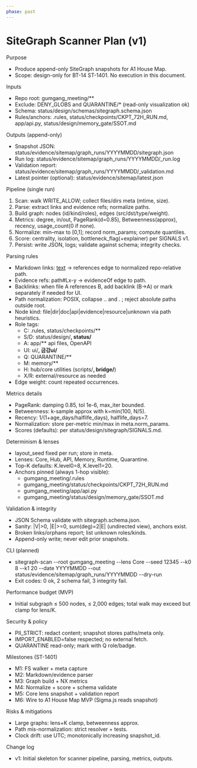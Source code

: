 ```yaml
---
phase: past
---
```


# SiteGraph Scanner Plan (v1)

Purpose
- Produce append-only SiteGraph snapshots for A1 House Map.
- Scope: design-only for BT-14 ST-1401. No execution in this document.

Inputs
- Repo root: gumgang_meeting/**
- Exclude: DENY_GLOBS and QUARANTINE/* (read-only visualization ok)
- Schema: status/design/schemas/sitegraph.schema.json
- Rules/anchors: .rules, status/checkpoints/CKPT_72H_RUN.md, app/api.py, status/design/memory_gate/SSOT.md

Outputs (append-only)
- Snapshot JSON: status/evidence/sitemap/graph_runs/YYYYMMDD/sitegraph.json
- Run log: status/evidence/sitemap/graph_runs/YYYYMMDD/_run.log
- Validation report: status/evidence/sitemap/graph_runs/YYYYMMDD/_validation.md
- Latest pointer (optional): status/evidence/sitemap/latest.json

Pipeline (single run)
1) Scan: walk WRITE_ALLOW; collect files/dirs meta (mtime, size).
2) Parse: extract links and evidence refs; normalize paths.
3) Build graph: nodes (id/kind/roles), edges (src/dst/type/weight).
4) Metrics: degree, in/out, PageRank(d=0.85), Betweenness(approx), recency, usage_count(0 if none).
5) Normalize: min–max to [0,1]; record norm_params; compute quantiles.
6) Score: centrality, isolation, bottleneck_flag(+explainer) per SIGNALS v1.
7) Persist: write JSON, logs; validate against schema; integrity checks.

Parsing rules
- Markdown links: [text](path) → references edge to normalized repo-relative path.
- Evidence refs: path#Lx-y → evidenceOf edge to path.
- Backlinks: when file A references B, add backlink (B→A) or mark separately if needed for UI.
- Path normalization: POSIX, collapse .. and . ; reject absolute paths outside root.
- Node kind: file|dir|doc|api|evidence|resource|unknown via path heuristics.
- Role tags:
  - C: .rules, status/checkpoints/**
  - S/D: status/design/**, status/**
  - A: app/** api files, OpenAPI
  - UI: ui/**, 금강ui/**
  - Q: QUARANTINE/**
  - M: memory/**
  - H: hub/core utilities (scripts/**, bridge/**)
  - X/R: external/resource as needed
- Edge weight: count repeated occurrences.

Metrics details
- PageRank: damping 0.85, tol 1e-6, max_iter bounded.
- Betweenness: k-sample approx with k=min(100, N/5).
- Recency: 1/(1+age_days/halflife_days), halflife_days=7.
- Normalization: store per-metric min/max in meta.norm_params.
- Scores (defaults): per status/design/sitegraph/SIGNALS.md.

Determinism & lenses
- layout_seed fixed per run; store in meta.
- Lenses: Core, Hub, API, Memory, Runtime, Quarantine.
- Top-K defaults: K.level0=8, K.level1=20.
- Anchors pinned (always 1-hop visible):
  - gumgang_meeting/.rules
  - gumgang_meeting/status/checkpoints/CKPT_72H_RUN.md
  - gumgang_meeting/app/api.py
  - gumgang_meeting/status/design/memory_gate/SSOT.md

Validation & integrity
- JSON Schema validate with sitegraph.schema.json.
- Sanity: |V|>0, |E|>=0, sum(deg)=2|E| (undirected view), anchors exist.
- Broken links/orphans report; list unknown roles/kinds.
- Append-only write; never edit prior snapshots.

CLI (planned)
- sitegraph-scan --root gumgang_meeting --lens Core --seed 12345 --k0 8 --k1 20 --date YYYYMMDD --out status/evidence/sitemap/graph_runs/YYYYMMDD --dry-run
- Exit codes: 0 ok, 2 schema fail, 3 integrity fail.

Performance budget (MVP)
- Initial subgraph ≤ 500 nodes, ≤ 2,000 edges; total walk may exceed but clamp for lens/K.

Security & policy
- PII_STRICT: redact content; snapshot stores paths/meta only.
- IMPORT_ENABLED=false respected; no external fetch.
- QUARANTINE read-only; mark with Q role/badge.

Milestones (ST-1401)
- M1: FS walker + meta capture
- M2: Markdown/evidence parser
- M3: Graph build + NX metrics
- M4: Normalize + score + schema validate
- M5: Core lens snapshot + validation report
- M6: Wire to A1 House Map MVP (Sigma.js reads snapshot)

Risks & mitigations
- Large graphs: lens+K clamp, betweenness approx.
- Path mis-normalization: strict resolver + tests.
- Clock drift: use UTC; monotonically increasing snapshot_id.

Change log
- v1: Initial skeleton for scanner pipeline, parsing, metrics, outputs.